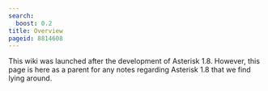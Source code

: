 ```yaml
---
search:
  boost: 0.2
title: Overview
pageid: 8814608
---
```


This wiki was launched after the development of Asterisk 1.8. However, this page is here as a parent for any notes regarding Asterisk 1.8 that we find lying around.

